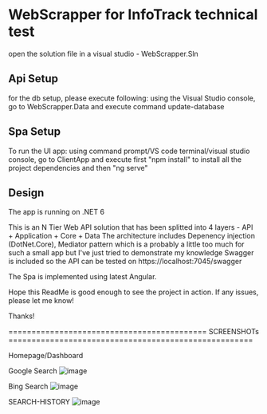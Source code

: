 # WebScrapper for InfoTrack technical test

open the solution file in a visual studio - WebScrapper.Sln

## Api Setup
for the db setup, please execute following:
using the Visual Studio console, go to WebScrapper.Data and execute command update-database

## Spa Setup
To run the UI app:
using command prompt/VS code terminal/visual studio console, go to ClientApp and execute first "npm install" to install all the project dependencies and then "ng serve"

## Design
The app is running on .NET 6

This is an N Tier Web API solution that has been splitted into 4 layers - API + Application + Core + Data
The architecture includes Depenency injection (DotNet.Core), Mediator pattern which is a probably a little too much for such a small app but I've just tried to demonstrate my knowledge
Swagger is included so the API can be tested on https://localhost:7045/swagger

The Spa is implemented using latest Angular.

Hope this ReadMe is good enough to see the project in action. If any issues, please let me know!

Thanks!


=========================================== SCREENSHOTs =====================================================

Homepage/Dashboard

Google Search
![image](https://user-images.githubusercontent.com/1809650/159509906-3ed4c7a7-a90c-4f53-8228-9d5ad69d679a.png)

Bing Search
![image](https://user-images.githubusercontent.com/1809650/159510621-24e8a44b-78d0-45d8-8d9b-d8ba7344e9fe.png)

SEARCH-HISTORY
![image](https://user-images.githubusercontent.com/1809650/159510298-1053fb62-c860-4b2e-913a-ebfc13f33abd.png)

